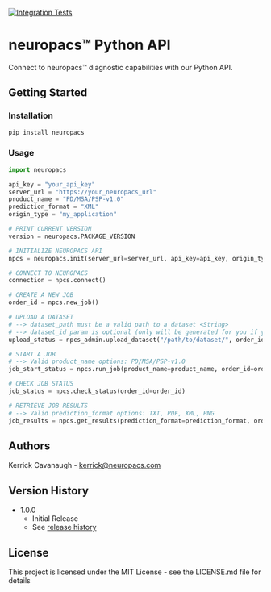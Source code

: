 [![Integration Tests](https://github.com/neuropacs/neuropacs-py-api/actions/workflows/ci.yml/badge.svg)](https://github.com/neuropacs/neuropacs-py-api/actions/workflows/ci.yml)

# neuropacs™ Python API

Connect to neuropacs™ diagnostic capabilities with our Python API.

## Getting Started

### Installation

```bash
pip install neuropacs
```

### Usage

```py
import neuropacs

api_key = "your_api_key"
server_url = "https://your_neuropacs_url"
product_name = "PD/MSA/PSP-v1.0"
prediction_format = "XML"
origin_type = "my_application"

# PRINT CURRENT VERSION
version = neuropacs.PACKAGE_VERSION

# INITIALIZE NEUROPACS API
npcs = neuropacs.init(server_url=server_url, api_key=api_key, origin_type=origin_type)

# CONNECT TO NEUROPACS
connection = npcs.connect()

# CREATE A NEW JOB
order_id = npcs.new_job()

# UPLOAD A DATASET
# --> dataset_path must be a valid path to a dataset <String>
# --> dataset_id param is optional (only will be generated for you if you do not specify it). We recommend using the orderId as the datasetId for simplicity
upload_status = npcs_admin.upload_dataset("/path/to/dataset/", order_id=order_id, dataset_id=order_id)

# START A JOB
# --> Valid product_name options: PD/MSA/PSP-v1.0
job_start_status = npcs.run_job(product_name=product_name, order_id=order_id)

# CHECK JOB STATUS
job_status = npcs.check_status(order_id=order_id)

# RETRIEVE JOB RESULTS
# --> Valid prediction_format options: TXT, PDF, XML, PNG
job_results = npcs.get_results(prediction_format=prediction_format, order_id=order_id)
```

## Authors

Kerrick Cavanaugh - kerrick@neuropacs.com

## Version History

- 1.0.0
  - Initial Release
  - See [release history](https://pypi.org/project/neuropacs/#history)

## License

This project is licensed under the MIT License - see the LICENSE.md file for details
